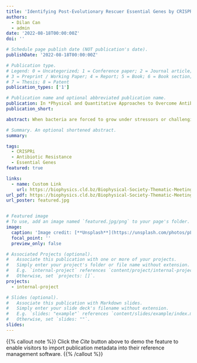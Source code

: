 ```yaml
---
title: 'Identifying Post-Evolutionary Rescuer Essential Genes by CRISPRi-Seq'
authors:
  - Dilan Can
  - admin
date: '2022-08-18T00:00:00Z'
doi: ''

# Schedule page publish date (NOT publication's date).
publishDate: '2022-08-18T00:00:00Z'

# Publication type.
# Legend: 0 = Uncategorized; 1 = Conference paper; 2 = Journal article;
# 3 = Preprint / Working Paper; 4 = Report; 5 = Book; 6 = Book section;
# 7 = Thesis; 8 = Patent
publication_types: ['1']

# Publication name and optional abbreviated publication name.
publication: In *Physical and Quantitative Approaches to Overcome Antibiotic Resistance*
publication_short: 

abstract: When bacteria are forced to grow under stressors or challenging conditions, the most suitable genotype in the population quickly replicates, and then the adaptation occurs. In fact, bacterial populations have various solutions to suit many challenging conditions which underpin evolution. The biggest problem among these solutions is the resistance developed by bacteria against antibiotics, and it is a worrying global problem. A question that is not emphasized enough in antibiotic resistance is, which essential genes in evolving bacteria are more critical to their new state? If this question can be explained in terms of all genes in different conditions, critical genes can be selected, and their relevance with resistance clarified. To test this hypothesis, we transformed a genome-wide library of CRISPRi plasmids that into the E.coli strain exposed to adaptive laboratory experiments in the presence of five different antibiotics. Then we analyzed single guide RNA presences and counts by Next Generation Sequencing. Thus, we revealed which genes are essential in the post-evolutionary state with their rescuer role. We found 134 essential genes were common in all experimental conditions. Highlighting these rescuer genes is promising in finding convenient new therapies against antibiotic resistance. In addition, these post-evo genes will determine candidate genes or targets in the field of new antibiotic discovery.

# Summary. An optional shortened abstract.
summary:

tags:
  - CRISPRi
  - Antibiotic Resistance
  - Essential Genes 
featured: true

links:
  - name: Custom Link
    url: https://biophysics.cld.bz/Biophysical-Society-Thematic-Meeting-Stockholm-2022
url_pdf: https://biophysics.cld.bz/Biophysical-Society-Thematic-Meeting-Stockholm-2022
url_poster: featured.jpg


# Featured image
# To use, add an image named `featured.jpg/png` to your page's folder.
image:
  caption: 'Image credit: [**Unsplash**](https://unsplash.com/photos/pLCdAaMFLTE)'
  focal_point: ''
  preview_only: false

# Associated Projects (optional).
#   Associate this publication with one or more of your projects.
#   Simply enter your project's folder or file name without extension.
#   E.g. `internal-project` references `content/project/internal-project/index.md`.
#   Otherwise, set `projects: []`.
projects:
  - internal-project

# Slides (optional).
#   Associate this publication with Markdown slides.
#   Simply enter your slide deck's filename without extension.
#   E.g. `slides: "example"` references `content/slides/example/index.md`.
#   Otherwise, set `slides: ""`.
slides:
---
```


{{% callout note %}}
Click the _Cite_ button above to demo the feature to enable visitors to import publication metadata into their reference management software.
{{% /callout %}}


